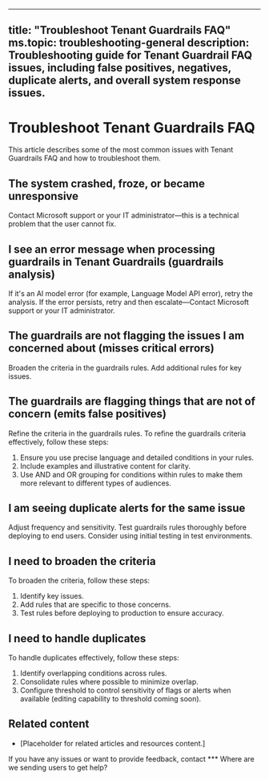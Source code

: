 
---
title: "Troubleshoot Tenant Guardrails FAQ"
ms.topic: troubleshooting-general
description: Troubleshooting guide for Tenant Guardrail FAQ issues, including false positives, negatives, duplicate alerts, and overall system response issues.
---


# Troubleshoot Tenant Guardrails FAQ

This article describes some of the most common issues with Tenant Guardrails FAQ and how to troubleshoot them.

## The system crashed, froze, or became unresponsive

Contact Microsoft support or your IT administrator—this is a technical problem that the user cannot fix.

## I see an error message when processing guardrails in Tenant Guardrails (guardrails analysis)

If it's an AI model error (for example, Language Model API error), retry the analysis. If the error persists, retry and then escalate—Contact Microsoft support or your IT administrator.

## The guardrails are not flagging the issues I am concerned about (misses critical errors)

Broaden the criteria in the guardrails rules. Add additional rules for key issues.

## The guardrails are flagging things that are not of concern (emits false positives)

Refine the criteria in the guardrails rules. To refine the guardrails criteria effectively, follow these steps:

1. Ensure you use precise language and detailed conditions in your rules. 
2. Include examples and illustrative content for clarity.
3. Use AND and OR grouping for conditions within rules to make them more relevant to different types of audiences.

## I am seeing duplicate alerts for the same issue

Adjust frequency and sensitivity. Test guardrails rules thoroughly before deploying to end users. Consider using initial testing in test environments.

## I need to broaden the criteria

To broaden the criteria, follow these steps:

   1. Identify key issues.
   2. Add rules that are specific to those concerns.
   3. Test rules before deploying to production to ensure accuracy.

## I need to handle duplicates

To handle duplicates effectively, follow these steps:

  1. Identify overlapping conditions across rules.
  2. Consolidate rules where possible to minimize overlap.
  3. Configure threshold to control sensitivity of flags or alerts when available (editing capability to threshold coming soon).

## Related content
- [Placeholder for related articles and resources content.]

If you have any issues or want to provide feedback, contact *** Where are we sending users to get help?
